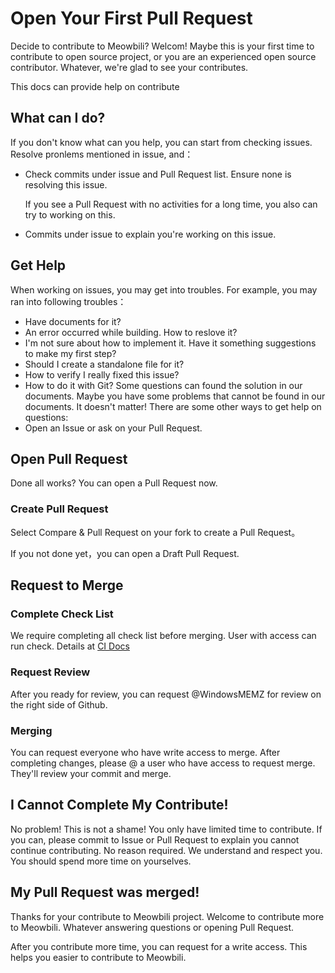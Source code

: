 # Open Your First Pull Request
Decide to contribute to Meowbili? Welcom! Maybe this is your first time to contribute to open source project, or you are an experienced open source contributor. Whatever, we're glad to see your contributes.

This docs can provide help on contribute
## What can I do?
If you don't know what can you help, you can start from checking issues. Resolve pronlems mentioned in issue, and：
- Check commits under issue and Pull Request list. Ensure none is resolving this issue.
  
  If you see a Pull Request with no activities for a long time, you also can try to working on this.
- Commits under issue to explain you're working on this issue.
## Get Help
When working on issues, you may get into troubles. For example, you may ran into following troubles：
- Have documents for it?
- An error occurred while building. How to reslove it?
- I'm not sure about how to implement it. Have it something suggestions to make my first step?
- Should I create a standalone file for it?
- How to verify I really fixed this issue?
- How to do it with Git?
  Some questions can found the solution in our documents. Maybe you have some problems that cannot be found in our documents. It doesn't matter! There are some other ways to get help on questions:
- Open an Issue or ask on your Pull Request.
## Open Pull Request
Done all works? You can open a Pull Request now.
### Create Pull Request
Select Compare & Pull Request on your fork to create a Pull Request。

If you not done yet，you can open a Draft Pull Request.

## Request to Merge
### Complete Check List
We require completing all check list before merging. User with access can run check. Details at [CI Docs](/doc/dev/en-us/ci.md)

### Request Review
After you ready for review, you can request @WindowsMEMZ for review on the right side of Github.

### Merging
You can request everyone who have write access to merge. After completing changes, please @ a user who have access to request merge. They'll review your commit and merge.

## I Cannot Complete My Contribute!
No problem! This is not a shame! You only have limited time to contribute. If you can, please commit to Issue or Pull Request to explain you cannot continue contributing. No reason required. We understand and respect you. You should spend more time on yourselves.

## My Pull Request was merged!

Thanks for your contribute to Meowbili project. Welcome to contribute more to Meowbili. Whatever answering questions or opening Pull Request.

After you contribute more time, you can request for a write access. This helps you easier to contribute to Meowbili.
